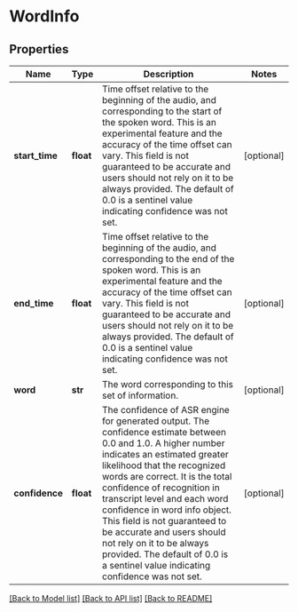 # WordInfo

## Properties
Name | Type | Description | Notes
------------ | ------------- | ------------- | -------------
**start_time** | **float** | Time offset relative to the beginning of the audio, and corresponding to the start of the spoken word. This is an experimental feature and the accuracy of the time offset can vary. This field is not guaranteed to be accurate and users should not rely on it to be always provided. The default of 0.0 is a sentinel value indicating confidence was not set.  | [optional] 
**end_time** | **float** | Time offset relative to the beginning of the audio, and corresponding to the end of the spoken word. This is an experimental feature and the accuracy of the time offset can vary. This field is not guaranteed to be accurate and users should not rely on it to be always provided. The default of 0.0 is a sentinel value indicating confidence was not set.  | [optional] 
**word** | **str** | The word corresponding to this set of information.  | [optional] 
**confidence** | **float** | The confidence of ASR engine for generated output. The confidence estimate between 0.0 and 1.0. A higher number indicates an estimated greater likelihood that the recognized words are correct. It is the total confidence of recognition in transcript level and each word confidence in word info object. This field is not guaranteed to be accurate and users should not rely on it to be always provided. The default of 0.0 is a sentinel value indicating confidence was not set.  | [optional] 

[[Back to Model list]](../README.md#documentation-for-models) [[Back to API list]](../README.md#documentation-for-api-endpoints) [[Back to README]](../README.md)


